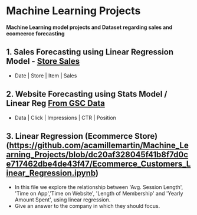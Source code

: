 # Machine Learning Projects
**Machine Learning model projects and Dataset regarding sales and ecomeerce forecasting**


## 1. Sales Forecasting using Linear Regression Model -  [Store Sales](https://github.com/acamillemartin/forecasting_projects/blob/c42eb5f9186278b3785319aaa1657de57bcef529/Sales_Forecast_with_Linear_Regression_Model.ipynb)
- Date | Store | Item | Sales

## 2. Website Forecasting using Stats Model / Linear Reg [From GSC Data](https://github.com/acamillemartin/forecasting_projects/blob/c42eb5f9186278b3785319aaa1657de57bcef529/Website%20Forecasting/Website%20Forecasting%20from%20GSC%20Data.ipynb)
- Data | Click | Impressions | CTR | Position

## 3. Linear Regression (Ecommerce Store)(https://github.com/acamillemartin/Machine_Learning_Projects/blob/dc20af328045f41b8f7d0ce717462dbe4de43f47/Ecommerce_Customers_Linear_Regression.ipynb)
 - In this file we explore the relationship between 'Avg. Session Length', 'Time on App','Time on Website', 'Length of Membership' and 'Yearly Amount Spent', using linear regression.
 - Give an answer to the company in which they should focus. 

